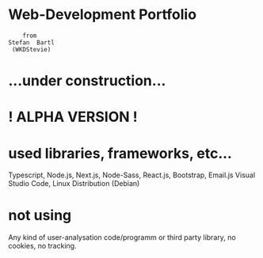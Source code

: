 # Web-Development Portfolio 
     
        from 
    Stefan  Bartl
     (WKDStevie)

# ...under construction...
#   ! ALPHA VERSION !

# used libraries, frameworks, etc...
Typescript, Node.js, Next.js, Node-Sass, React.js, Bootstrap, Email.js
Visual Studio Code, Linux Distribution (Debian)

# not using
Any kind of user-analysation code/programm or third party library, no cookies, no tracking. 